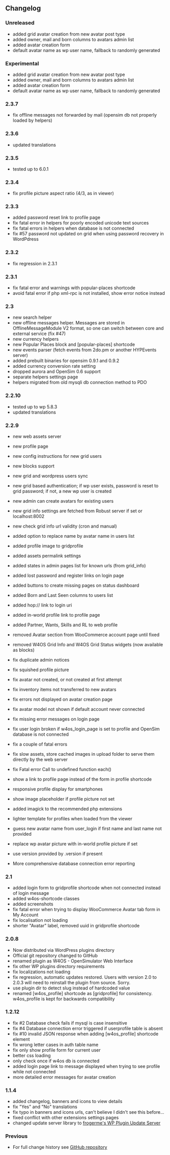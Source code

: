 ## Changelog

### Unreleased
* added grid avatar creation from new avatar post type
* added owner, mail and born columns to avatars admin list
* added avatar creation form
* default avatar name as wp user name, fallback to randomly generated

### Experimental
* added grid avatar creation from new avatar post type
* added owner, mail and born columns to avatars admin list
* added avatar creation form
* default avatar name as wp user name, fallback to randomly generated

### 2.3.7
* fix offline messages not forwarded by mail (opensim db not properly loaded by helpers)

### 2.3.6
* updated translations

### 2.3.5
* tested up to 6.0.1

### 2.3.4
* fix profile picture aspect ratio (4/3, as in viewer)

### 2.3.3
* added password reset link to profile page
* fix fatal error in helpers for poorly encoded unicode text sources
* fix fatal errors in helpers when database is not connected
* fix #57 password not updated on grid when using password recovery in WordPdress

### 2.3.2
* fix regression in 2.3.1

### 2.3.1
* fix fatal error and warnings with popular-places shortcode
* avoid fatal error if php xml-rpc is not installed, show error notice instead

### 2.3
* new search helper
* new offline messages helper. Messages are stored in OfflineMessageModule V2 format, so one can switch between core and external service (fix #47)
* new currency helpers
* new Popular Places block and [popular-places] shortcode
* new events parser (fetch events from 2do.pm or another HYPEvents server)
* added prebuilt binaries for opensim 0.9.1 and 0.9.2
* added currency conversion rate setting
* dropped aurora and OpenSim 0.6 support
* separate helpers settings page
* helpers migrated from old mysqli db connection method to PDO

### 2.2.10
* tested up to wp 5.8.3
* updated translations

### 2.2.9
* new web assets server
* new profile page
* new config instructions for new grid users
* new blocks support
* new grid and wordpress users sync
* new grid based authentication; if wp user exists, password is reset to grid password; if not, a new wp user is created
* new admin can create avatars for existing users
* new grid info settings are fetched from Robust server if set or localhost:8002
* new check grid info url validity (cron and manual)

* added option to replace name by avatar name in users list
* added profile image to gridprofile
* added assets permalink settings
* added states in admin pages list for known urls (from grid_info)
* added lost password and register links on login page
* added buttons to create missing pages on status dashboard
* added Born and Last Seen columns to users list
* added hop:// link to login uri
* added in-world profile link to profile page
* added Partner, Wants, Skills and RL to web profile

* removed Avatar section from WooCommerce account page until fixed
* removed W4OS Grid Info and W4OS Grid Status widgets (now available as blocks)
* fix duplicate admin notices
* fix squished profile picture
* fix avatar not created, or not created at first attempt
* fix inventory items not transferred to new avatars
* fix errors not displayed on avatar creation page
* fix avatar model not shown if default account never connected
* fix missing error messages on login page
* fix user login broken if w4os_login_page is set to profile and OpenSim database is not connected
* fix a couple of fatal errors
* fix slow assets, store cached images in upload folder to serve them directly by the web server
* fix Fatal error Call to undefined function each()

* show a link to profile page instead of the form in profile shortcode
* responsive profile display for smartphones
* show image placeholder if profile picture not set
* added imagick to the recommended php extensions
* lighter template for profiles when loaded from the viewer
* guess new avatar name from user_login if first name and last name not provided
* replace wp avatar picture with in-world profile picture if set
* use version provided by .version if present
* More comprehensive database connection error reporting

### 2.1
* added login form to gridprofile shortcode when not connected instead of login message
* added w4os-shortcode classes
* added screenshots
* fix fatal error when trying to display  WooCommerce Avatar tab form in My Account
* fix localisation not loading
* shorter "Avatar" label, removed uuid in gridprofile shortcode

### 2.0.8
* Now distributed via WordPress plugins directory
* Official git repository changed to GitHub
* renamed plugin as W4OS - OpenSimulator Web Interface
* fix other WP plugins directory requirements
* fix localizations not loading
* fix regression, automatic updates restored. Users with version 2.0 to 2.0.3 will need to reinstall the plugin from source. Sorry.
* use plugin dir to detect slug instead of hardcoded value
* renamed [w4os_profile] shortcode as [gridprofile] for consistency. w4os_profile is kept for backwards compatibility

### 1.2.12
* fix #2 Database check fails if mysql is case insensitive
* fix #4  Database connection error triggered if userprofile table is absent
* fix #10 invalid JSON response when adding [w4os_profile] shortcode element
* fix wrong letter cases in auth table name
* fix only show profile form for current user
* better css loading
* only check once if w4os db is connected
* added login page link to message displayed when trying to see profile while not connected
* more detailed error messages for avatar creation

### 1.1.4
* added changelog, banners and icons to view details
* fix "Yes" and "No" translations
* fix typo in banners and icons urls, can't believe I didn't see this before...
* fixed conflict with other extensions settings pages
* changed update server library to [frogerme's WP Plugin Update Server](https://github.com/froger-me/wp-plugin-update-server)

### Previous
* For full change history see [GitHub repository](https://github.com/GuduleLapointe/w4os/commits/master)
